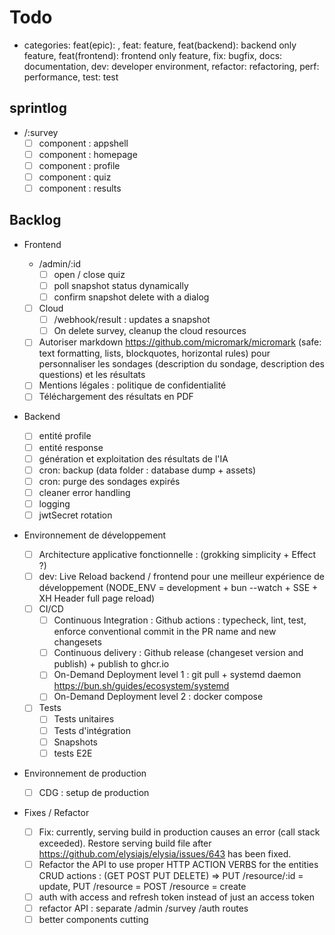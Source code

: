 # Todo

- categories: feat(epic): , feat: feature, feat(backend): backend only feature, feat(frontend): frontend only feature, fix: bugfix, docs: documentation, dev: developer environment, refactor: refactoring, perf: performance, test: test

## sprintlog

- /:survey
  - [ ] component : appshell
  - [ ] component : homepage
  - [ ] component : profile
  - [ ] component : quiz
  - [ ] component : results

## Backlog

- Frontend

  - /admin/:id
    - [ ] open / close quiz
    - [ ] poll snapshot status dynamically
    - [ ] confirm snapshot delete with a dialog
  - [ ] Cloud
    - [ ] /webhook/result : updates a snapshot
    - [ ] On delete survey, cleanup the cloud resources
  - [ ] Autoriser markdown <https://github.com/micromark/micromark> (safe: text formatting, lists, blockquotes, horizontal rules) pour personnaliser les sondages (description du sondage, description des questions) et les résultats
  - [ ] Mentions légales : politique de confidentialité
  - [ ] Téléchargement des résultats en PDF

- Backend

  - [ ] entité profile
  - [ ] entité response
  - [ ] génération et exploitation des résultats de l'IA
  - [ ] cron: backup (data folder : database dump + assets)
  - [ ] cron: purge des sondages expirés
  - [ ] cleaner error handling
  - [ ] logging
  - [ ] jwtSecret rotation

- Environnement de développement

  - [ ] Architecture applicative fonctionnelle : (grokking simplicity + Effect ?)
  - [ ] dev: Live Reload backend / frontend pour une meilleur expérience de développement (NODE_ENV = development + bun --watch + SSE + XH Header full page reload)
  - [ ] CI/CD
    - [ ] Continuous Integration : Github actions : typecheck, lint, test, enforce conventional commit in the PR name and new changesets
    - [ ] Continuous delivery : Github release (changeset version and publish) + publish to ghcr.io
    - [ ] On-Demand Deployment level 1 : git pull + systemd daemon <https://bun.sh/guides/ecosystem/systemd>
    - [ ] On-Demand Deployment level 2 : docker compose
  - [ ] Tests
    - [ ] Tests unitaires
    - [ ] Tests d'intégration
    - [ ] Snapshots
    - [ ] tests E2E

- Environnement de production

  - [ ] CDG : setup de production

- Fixes / Refactor

  - [ ] Fix: currently, serving build in production causes an error (call stack exceeded). Restore serving build file after <https://github.com/elysiajs/elysia/issues/643> has been fixed.
  - [ ] Refactor the API to use proper HTTP ACTION VERBS for the entities CRUD actions : (GET POST PUT DELETE) => PUT /resource/:id = update, PUT /resource = POST /resource = create
  - [ ] auth with access and refresh token instead of just an access token
  - [ ] refactor API : separate /admin /survey /auth routes
  - [ ] better components cutting
